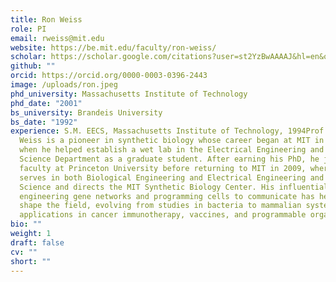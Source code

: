 ```yaml
---
title: Ron Weiss
role: PI
email: rweiss@mit.edu
website: https://be.mit.edu/faculty/ron-weiss/
scholar: https://scholar.google.com/citations?user=st2YzBwAAAAJ&hl=en&oi=ao
github: ""
orcid: https://orcid.org/0000-0003-0396-2443
image: /uploads/ron.jpeg
phd_university: Massachusetts Institute of Technology
phd_date: "2001"
bs_university: Brandeis University
bs_date: "1992"
experience: S.M. EECS, Massachusetts Institute of Technology, 1994Prof. Ron
  Weiss is a pioneer in synthetic biology whose career began at MIT in 1996,
  when he helped establish a wet lab in the Electrical Engineering and Computer
  Science Department as a graduate student. After earning his PhD, he joined the
  faculty at Princeton University before returning to MIT in 2009, where he now
  serves in both Biological Engineering and Electrical Engineering and Computer
  Science and directs the MIT Synthetic Biology Center. His influential work on
  engineering gene networks and programming cells to communicate has helped
  shape the field, evolving from studies in bacteria to mammalian systems with
  applications in cancer immunotherapy, vaccines, and programmable organoids.
bio: ""
weight: 1
draft: false
cv: ""
short: ""
---
```

